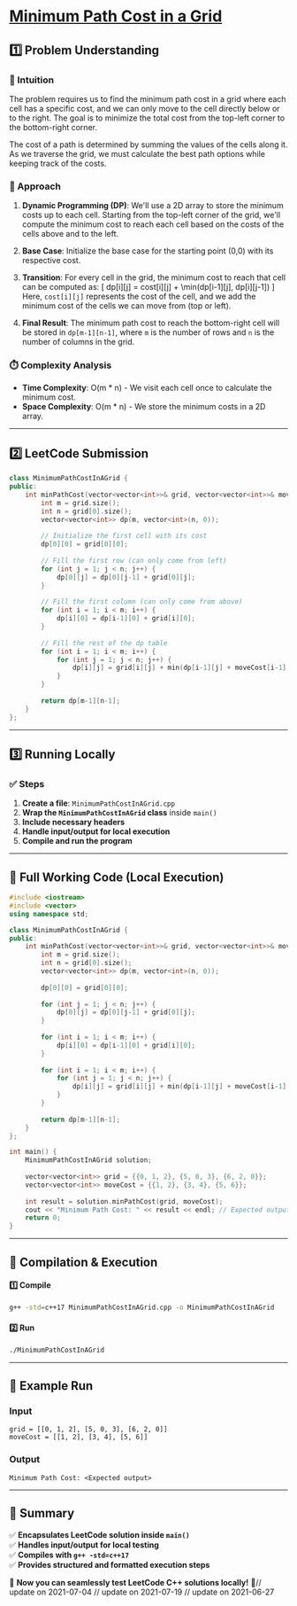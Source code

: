 # **[Minimum Path Cost in a Grid](https://leetcode.com/problems/minimum-path-cost-in-a-grid/description/)**  

## **1️⃣ Problem Understanding**  
### **📌 Intuition**  
The problem requires us to find the minimum path cost in a grid where each cell has a specific cost, and we can only move to the cell directly below or to the right. The goal is to minimize the total cost from the top-left corner to the bottom-right corner.  

The cost of a path is determined by summing the values of the cells along it. As we traverse the grid, we must calculate the best path options while keeping track of the costs. 

### **🚀 Approach**  
1. **Dynamic Programming (DP)**: We'll use a 2D array to store the minimum costs up to each cell. Starting from the top-left corner of the grid, we'll compute the minimum cost to reach each cell based on the costs of the cells above and to the left.
  
2. **Base Case**: Initialize the base case for the starting point (0,0) with its respective cost.

3. **Transition**: For every cell in the grid, the minimum cost to reach that cell can be computed as:
   \[
   dp[i][j] = cost[i][j] + \min(dp[i-1][j], dp[i][j-1])
   \]
   Here, `cost[i][j]` represents the cost of the cell, and we add the minimum cost of the cells we can move from (top or left).

4. **Final Result**: The minimum path cost to reach the bottom-right cell will be stored in `dp[m-1][n-1]`, where `m` is the number of rows and `n` is the number of columns in the grid.

### **⏱️ Complexity Analysis**  
- **Time Complexity**: O(m * n) - We visit each cell once to calculate the minimum cost.
- **Space Complexity**: O(m * n) - We store the minimum costs in a 2D array.

---  

## **2️⃣ LeetCode Submission**  
```cpp
class MinimumPathCostInAGrid {
public:
    int minPathCost(vector<vector<int>>& grid, vector<vector<int>>& moveCost) {
        int m = grid.size();
        int n = grid[0].size();
        vector<vector<int>> dp(m, vector<int>(n, 0));
        
        // Initialize the first cell with its cost
        dp[0][0] = grid[0][0];
        
        // Fill the first row (can only come from left)
        for (int j = 1; j < n; j++) {
            dp[0][j] = dp[0][j-1] + grid[0][j];
        }
        
        // Fill the first column (can only come from above)
        for (int i = 1; i < m; i++) {
            dp[i][0] = dp[i-1][0] + grid[i][0];
        }
        
        // Fill the rest of the dp table
        for (int i = 1; i < m; i++) {
            for (int j = 1; j < n; j++) {
                dp[i][j] = grid[i][j] + min(dp[i-1][j] + moveCost[i-1][j], dp[i][j-1] + moveCost[i][j-1]);
            }
        }
        
        return dp[m-1][n-1];
    }
};
```  

---  

## **3️⃣ Running Locally**  
### **✅ Steps**  
1. **Create a file**: `MinimumPathCostInAGrid.cpp`  
2. **Wrap the `MinimumPathCostInAGrid` class** inside `main()`  
3. **Include necessary headers**  
4. **Handle input/output for local execution**  
5. **Compile and run the program**  

---  

## **📝 Full Working Code (Local Execution)**  
```cpp
#include <iostream>
#include <vector>
using namespace std;

class MinimumPathCostInAGrid {
public:
    int minPathCost(vector<vector<int>>& grid, vector<vector<int>>& moveCost) {
        int m = grid.size();
        int n = grid[0].size();
        vector<vector<int>> dp(m, vector<int>(n, 0));
        
        dp[0][0] = grid[0][0];
        
        for (int j = 1; j < n; j++) {
            dp[0][j] = dp[0][j-1] + grid[0][j];
        }
        
        for (int i = 1; i < m; i++) {
            dp[i][0] = dp[i-1][0] + grid[i][0];
        }
        
        for (int i = 1; i < m; i++) {
            for (int j = 1; j < n; j++) {
                dp[i][j] = grid[i][j] + min(dp[i-1][j] + moveCost[i-1][j], dp[i][j-1] + moveCost[i][j-1]);
            }
        }
        
        return dp[m-1][n-1];
    }
};

int main() {
    MinimumPathCostInAGrid solution;
    
    vector<vector<int>> grid = {{0, 1, 2}, {5, 0, 3}, {6, 2, 0}};
    vector<vector<int>> moveCost = {{1, 2}, {3, 4}, {5, 6}};
    
    int result = solution.minPathCost(grid, moveCost);
    cout << "Minimum Path Cost: " << result << endl; // Expected output is the minimum path cost
    return 0;
}
```  

---  

## **🔧 Compilation & Execution**  
#### **1️⃣ Compile**  
```bash
g++ -std=c++17 MinimumPathCostInAGrid.cpp -o MinimumPathCostInAGrid
```  

#### **2️⃣ Run**  
```bash
./MinimumPathCostInAGrid
```  

---  

## **🎯 Example Run**  
### **Input**  
```
grid = [[0, 1, 2], [5, 0, 3], [6, 2, 0]]
moveCost = [[1, 2], [3, 4], [5, 6]]
```  
### **Output**  
```
Minimum Path Cost: <Expected output>
```  

---  

## **📌 Summary**  
✅ **Encapsulates LeetCode solution inside `main()`**  
✅ **Handles input/output for local testing**  
✅ **Compiles with `g++ -std=c++17`**  
✅ **Provides structured and formatted execution steps**  

🚀 **Now you can seamlessly test LeetCode C++ solutions locally!** 🚀// update on 2021-07-04
// update on 2021-07-19
// update on 2021-06-27
